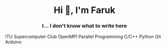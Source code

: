 <h1 align="center">Hi 👋, I'm Faruk</h1>
<h3 align="center">I... I don't know what to write here</h3>

ITU Supercomputer Club
OpenMPI Parallel Programming
C/C++
Python
Git
Arduino
